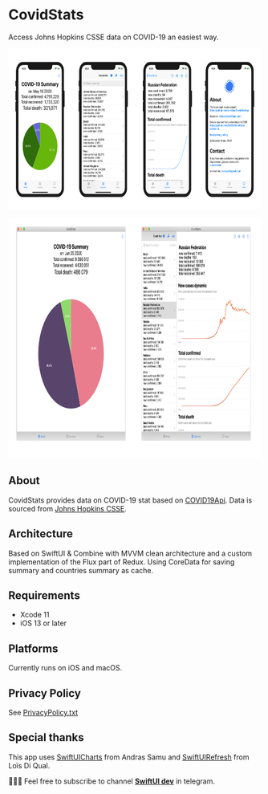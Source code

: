 # CovidStats

Access Johns Hopkins CSSE data on COVID-19 an easiest way.

<p align="center">
<img src="https://github.com/c-villain/CovidStatApp/blob/master/.assets/screenshots.png" alt="CovidStats Screenshots" height="320">
</p>

<p align="center">
<img src="https://github.com/c-villain/CovidStatApp/blob/master/.assets/mac_screenshots.png" alt="CovidStats Screenshots" height="480">
</p>

## About

CovidStats provides data on COVID-19 stat based on [COVID19Api](https://covid19api.com).
Data is sourced from [Johns Hopkins CSSE](https://github.com/CSSEGISandData/COVID-19).

## Architecture

Based on SwiftUI & Combine with MVVM clean architecture and a custom implementation of the Flux part of Redux. 
Using CoreData for saving summary and countries summary as cache.

## Requirements

- Xcode 11
- iOS 13 or later

## Platforms

Currently runs on iOS and macOS.

## Privacy Policy

See [PrivacyPolicy.txt](https://raw.githubusercontent.com/c-villain/CovidStatApp/master/PrivacyPolicy.txt)

## Special thanks

This app uses [SwiftUICharts](https://github.com/AppPear/ChartView) from Andras Samu and [SwiftUIRefresh](https://github.com/siteline/SwiftUIRefresh) from Loïs Di Qual.

👨🏻‍💻 Feel free to subscribe to channel **[SwiftUI dev](https://t.me/swiftui_dev)** in telegram.
